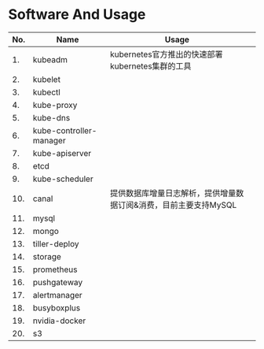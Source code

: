 # Software And Usage

|No.|Name|Usage||
|---|---|---|---|
|1. |kubeadm|kubernetes官方推出的快速部署kubernetes集群的工具||
|2. |kubelet|||
|3. |kubectl|||
|4. |kube-proxy|||
|5. |kube-dns|||
|6. |kube-controller-manager|||
|7. |kube-apiserver|||
|8. |etcd|||
|9. |kube-scheduler|||
|10. |canal|提供数据库增量日志解析，提供增量数据订阅&消费，目前主要支持MySQL||
|11. |mysql|||
|12. |mongo|||
|13. |tiller-deploy|||
|14. |storage|||
|15. |prometheus|||
|16. |pushgateway|||
|17. |alertmanager|||
|18. |busyboxplus|||
|19. |nvidia-docker|||
|20. |s3|||
